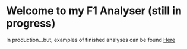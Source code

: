 # Welcome to my F1 Analyser (still in progress)

In production...but, examples of finished analyses can be found [Here](data/images_for_sending)